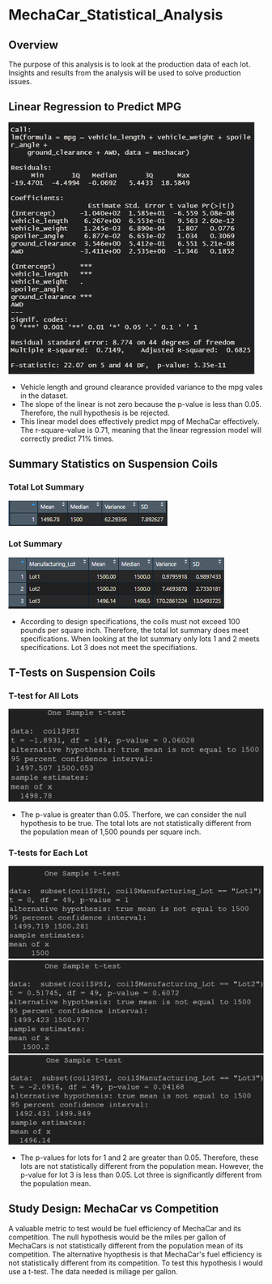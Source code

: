 # MechaCar_Statistical_Analysis

## Overview
The purpose of this analysis is to look at the production data of each lot. Insights and results from the analysis will be used to solve production issues.

## Linear Regression to Predict MPG
![](https://github.com/jlynw/MechaCar_Statistical_Analysis/blob/main/Images/linearregression.PNG)

- Vehicle length and ground clearance provided variance to the mpg vales in the dataset.
- The slope of the linear is not zero because the p-value is less than 0.05. Therefore, the null hypothesis is be rejected. 
- This linear model does effectively predict mpg of MechaCar effectively. The r-square-value is 0.71, meaning that the linear regression model will correctly predict 71% times.

## Summary Statistics on Suspension Coils
### Total Lot Summary
![](https://github.com/jlynw/MechaCar_Statistical_Analysis/blob/main/Images/totalsummary.PNG)
### Lot Summary
![](https://github.com/jlynw/MechaCar_Statistical_Analysis/blob/main/Images/lotsummary.PNG)

- According to design specifications, the coils must not exceed 100 pounds per square inch. Therefore, the total lot summary does meet specifications. When looking at the lot summary only lots 1 and 2 meets specifications. Lot 3 does not meet the specifiations.

## T-Tests on Suspension Coils
### T-test for All Lots
![](https://github.com/jlynw/MechaCar_Statistical_Analysis/blob/main/Images/ttestall.PNG)

- The p-value is greater than 0.05. Therfore, we can consider the null hypothesis to be true. The total lots are not statistically different from the population mean of 1,500 pounds per square inch.

### T-tests for Each Lot
![](https://github.com/jlynw/MechaCar_Statistical_Analysis/blob/main/Images/ttestlot1.PNG)
![](https://github.com/jlynw/MechaCar_Statistical_Analysis/blob/main/Images/ttestlot2.PNG)
![](https://github.com/jlynw/MechaCar_Statistical_Analysis/blob/main/Images/ttestlot3.PNG)

- The p-values for lots for 1 and 2 are greater than 0.05. Therefore, these lots are not statistically different from the population mean. However, the p-value for lot 3 is less than 0.05. Lot three is significantly different from the population mean.

## Study Design: MechaCar vs Competition
A valuable metric to test would be fuel efficiency of MechaCar and its competition. The null hypothesis would be the miles per gallon of MechaCars is not statistically different from the population mean of its competition. The alternative hyopthesis is that MechaCar's fuel efficiency is not statistically different from its competition. To test this hypothesis I would use a t-test. The data needed is miliage per gallon. 
